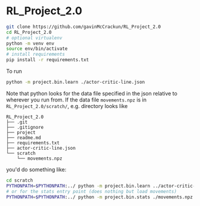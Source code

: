 # RL_Project_2.0
```bash
git clone https://github.com/gavinMcCrackun/RL_Project_2.0
cd RL_Project_2.0
# optional virtualenv
python -m venv env
source env/bin/activate
# install requirements
pip install -r requirements.txt
```
To run
```bash
python -m project.bin.learn ./actor-critic-line.json
```
Note that python looks for the data file specified in the json relative to 
wherever you run from. If the data file `movements.npz` is in `RL_Project_2.0/scratch/`,
e.g. directory looks like
```
RL_Project_2.0
├── .git
├── .gitignore
├── project
├── readme.md
├── requirements.txt
├── actor-critic-line.json
└── scratch
    └── movements.npz
```
you'd do something like:
```bash
cd scratch
PYTHONPATH=$PYTHONPATH:../ python -m project.bin.learn ../actor-critic-line.json
# or for the stats entry point (does nothing but load movements)
PYTHONPATH=$PYTHONPATH:../ python -m project.bin.stats ./movements.npz
```
